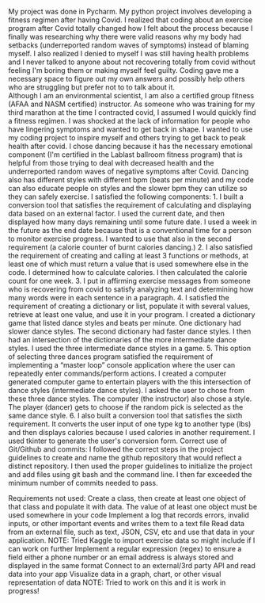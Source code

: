   My project was done in Pycharm.  My python project involves developing a fitness regimen after having Covid.  I realized that coding about an exercise program after Covid totally changed how I felt about the process because I finally was researching why there were valid reasons why my body had setbacks (underreported random waves of symptoms) instead of blaming myself.  I also realized I denied to myself I was still having health problems and  I never talked to anyone about not recovering totally from covid without feeling I'm boring them or making myself feel guilty. Coding gave me a necessary space to figure out my own answers and possibly help others who are struggling but prefer not to to talk about it.       
  Although I am an environmental scientist, I am also a certified group fitness (AFAA and NASM certified) instructor. As someone who was training for my third marathon at the time I contracted covid, I assumed I would quickly find a fitness regimen.  I was shocked at the lack of information for people who have lingering symptoms and wanted to get back in shape. I wanted to use my coding project to inspire myself and others trying to get back to peak health after covid. I chose dancing because it has the necessary emotional component (I'm certified in the Lablast ballroom fitness program) that is helpful from those trying to deal with decreased health and the underreported random waves of negative symptoms after Covid. Dancing also has different styles with different bpm (beats per minute) and my code can also educate people on styles and the slower bpm they can utilize so they can safely exercise.
I satisfied the following components:
	1.	I built a conversion tool that satisfies the requirement of calculating and displaying data based on an external factor. I used the current date, and then displayed how many days remaining until some future date. I used a week in the future as the end date because that is a conventional time for a person to monitor exercise progress. I wanted to use that also in the second requirement (a calorie counter of burnt calories dancing.)
	2.	I also satisfied the requirement of creating and calling at least 3 functions or methods, at least one of which must return a value that is used somewhere else in the code. I determined how to calculate calories. I then calculated the calorie count for one week.
	3.	I put in affirming exercise messages from someone who is recovering from covid to satisfy analyzing text and determining how many words were in each sentence in a paragraph.
	4.	I satisfied the requirement of creating a dictionary or list, populate it with several values, retrieve at least one value, and use it in your program. I created a dictionary game that listed dance styles and beats per minute. One dictionary had slower dance styles. The second dictionary had faster dance styles. I then had an intersection of the dictionaries of the more intermediate dance styles. I used the three intermediate dance styles in a game.
	5.	This option of selecting three dances program satisfied the requirement of implementing a “master loop” console application where the user can repeatedly enter commands/perform actions. I created a computer generated computer game to entertain players with the this intersection of dance styles (intermediate dance styles). I asked the user to chose from these three dance styles. The computer (the instructor) also chose a style. The player (dancer) gets to choose if the random pick is selected as the same dance style.
	6.	I also built a conversion tool that satisfies the sixth requirement. It converts the user input of one type kg  to another type (lbs) and then displays calories because I used calories in another requirement.  I  used tkinter to generate the user's conversion form. 
Correct use of Git/Github and commits: I followed the correct steps in the project guidelines to create and name the github repository that would reflect a distinct repository. I then used the proper guidelines to initialize the project and add files using git bash and the command line. I then far exceeded the minimum number of commits needed to pass.

Requirements not used: Create a class, then create at least one object of that class and populate it with data. The value of at least one object must be used somewhere in your code
Implement a log that records errors, invalid inputs, or other important events and writes them to a text file
Read data from an external file, such as text, JSON, CSV, etc and use that data in your application.   NOTE:  Tried Kaggle to import exercise data so might include if I can work on further
Implement a regular expression (regex) to ensure a field either a phone number or an email address is always stored and displayed in the same format Connect to an external/3rd party API and read data into your app
Visualize data in a graph, chart, or other visual representation of data   NOTE:   Tried to work on this and it is work in progress!
